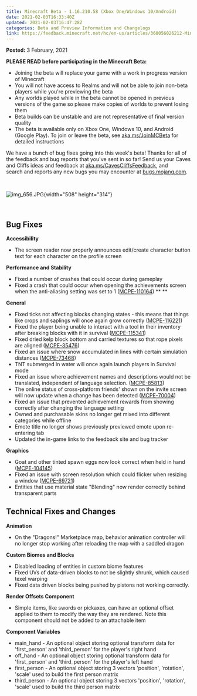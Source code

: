 ```yaml
---
title: Minecraft Beta - 1.16.210.58 (Xbox One/Windows 10/Android)
date: 2021-02-03T16:33:40Z
updated: 2021-02-03T16:47:28Z
categories: Beta and Preview Information and Changelogs
link: https://feedback.minecraft.net/hc/en-us/articles/360056026212-Minecraft-Beta-1-16-210-58-Xbox-One-Windows-10-Android-
---
```


**Posted:** 3 February, 2021

**PLEASE READ before participating in the Minecraft Beta:**

-   Joining the beta will replace your game with a work in progress version of Minecraft
-   You will not have access to Realms and will not be able to join non-beta players while you\'re previewing the beta
-   Any worlds played while in the beta cannot be opened in previous versions of the game so please make copies of worlds to prevent losing them
-   Beta builds can be unstable and are not representative of final version quality
-   The beta is available only on Xbox One, Windows 10, and Android (Google Play). To join or leave the beta, see [aka.ms/JoinMCBeta](https://aka.ms/JoinMCBeta) for detailed instructions

We have a bunch of bug fixes going into this week's beta! Thanks for all of the feedback and bug reports that you've sent in so far! Send us your Caves and Cliffs ideas and feedback at [aka.ms/CavesCliffsFeedback](https://aka.ms/CavesCliffsFeedback), and search and reports any new bugs you may encounter at [bugs.mojang.com](https://bugs.mojang.com/).

 

![img_656.JPG](https://feedback.minecraft.net/hc/article_attachments/360084662732/img_656.JPG){width="508" height="314"}

 

## **Bug Fixes**

**Accessibility**

-   The screen reader now properly announces edit/create character button text for each character on the profile screen

**Performance and Stability**

-   Fixed a number of crashes that could occur during gameplay
-   Fixed a crash that could occur when opening the achievements screen when the anti-aliasing setting was set to 1 ([MCPE-110164](https://bugs.mojang.com/browse/MCPE-110164)) ** **

**General**

-   Fixed ticks not affecting blocks changing states - this means that things like crops and saplings will once again grow correctly ([MCPE-116221](https://bugs.mojang.com/browse/MCPE-116221))
-   Fixed the player being unable to interact with a tool in their inventory after breaking blocks with it in survival ([MCPE-115341](https://bugs.mojang.com/browse/MCPE-115341))
-   Fixed dried kelp block bottom and carried textures so that rope pixels are aligned ([MCPE-35476](https://bugs.mojang.com/browse/MCPE-35476))
-   Fixed an issue where snow accumulated in lines with certain simulation distances ([MCPE-73468](https://bugs.mojang.com/browse/MCPE-73468))
-   TNT submerged in water will once again launch players in Survival mode
-   Fixed an issue where achievement names and descriptions would not be translated, independent of language selection. ([MCPE-85813](https://bugs.mojang.com/browse/MCPE-85813))
-   The online status of cross-platform friends\' shown on the invite screen will now update when a change has been detected ([MCPE-70004](https://bugs.mojang.com/browse/MCPE-70004))
-   Fixed an issue that prevented achievement rewards from showing correctly after changing the language setting
-   Owned and purchasable skins no longer get mixed into different categories while offline
-   Emote title no longer shows previously previewed emote upon re-entering tab
-   Updated the in-game links to the feedback site and bug tracker

**Graphics**

-   Goat and other tinted spawn eggs now look correct when held in hand ([MCPE-104145](https://bugs.mojang.com/browse/MCPE-104145))
-   Fixed an issue with screen resolution which could flicker when resizing a window ([MCPE-69721](https://bugs.mojang.com/browse/MCPE-69721))
-   Entities that use material state \"Blending\" now render correctly behind transparent parts

## **Technical Fixes and Changes**

**Animation**

-   On the \"Dragons!\" Marketplace map, behavior animation controller will no longer stop working after reloading the map with a saddled dragon

**Custom Biomes and Blocks**

-   Disabled loading of entities in custom biome features
-   Fixed UVs of data-driven blocks to not be slightly shrunk, which caused texel warping
-   Fixed data driven blocks being pushed by pistons not working correctly.

**Render Offsets Component**

-   Simple items, like swords or pickaxes, can have an optional offset applied to them to modify the way they are rendered. Note this component should not be added to an attachable item

**Component Variables**

-   main_hand - An optional object storing optional transform data for \'first_person\' and \'third_person\' for the player\'s right hand
-   off_hand - An optional object storing optional transform data for \'first_person\' and \'third_person\' for the player\'s left hand
-   first_person - An optional object storing 3 vectors \'position\', \'rotation\', \'scale\' used to build the first person matrix
-   third_person - An optional object storing 3 vectors \'position\', \'rotation\', \'scale\' used to build the third person matrix
